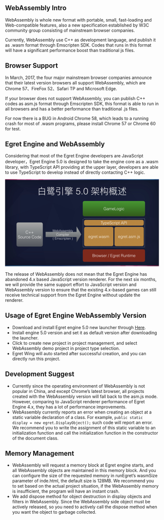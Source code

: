 ## WebAssembly Intro

WebAssembly is whole new format with portable, small, fast-loading and Web-compatible features, also a new specification established by W3C community group consisting of mainstream browser companies.

Currently, WebAssembly use C++ as development language, and publish it as .wasm format through Emscripten SDK. Codes that runs in this format will have a significant performance boost than traditional js files.

## Browser Support

In March, 2017, the four major mainstream browser companies announce that their latest version browsers all support WebAssembly, which are Chrome 57、FireFox 52、Safari TP and Microsoft Edge.

If your browser does not support WebAssembly, you can publish C++ codes as asm.js format through Emscripten SDK, this format is able to run in all browsers and has a better performance than traditional .js files.

For now there is a BUG in Android Chrome 58, which leads to a running crash for most of .wasm programs, please install Chrome 57 or Chrome 60 for test.

## Egret Engine and WebAssembly

Considering that most of the Egret Engine developers are JavaScript developer，Egret Engine 5.0 is designed to take the engine core as a .wasm library, with TypeScript API providing at the upper layer, developers are able to use TypeScript to develop instead of directly contacting C++ logic.

![xxx](./image1.jpeg)


The release of WebAssembly does not mean that the Egret Engine has abandoned 4.x based JavaScript version renderer. For the next six months, we will provide the same support effort to JavaScript version and WebAssembly version to ensure that the existing 4.x-based games can still receive technical support from the Egret Engine without update the renderer.


## Usage of Egret Engine WebAssembly Version

* Download and install Egret engine 5.0 new launcher through [Here](https://www.egret.com/products/engine.html).
* Install engine 5.0 version and set it as default version after downloading the launcher.
* Click to create new project in project management, and select WebAssembly demo project in project type selection.
* Egret Wing will auto started after successful creation, and you can directly run this project.


## Development Suggest

* Currently since the operating environment of WebAssembly is not popular in China, and except Chrome’s latest browser, all projects created with the WebAssembly version will fall back to the asm.js mode. However, comparing to JavaScript renderer performance of Egret Engine 4.x, they has a lot of performance improvements.
* WebAssembly currently reports an error when creating an object at a static variable declaration of a class. For example, `public static display = new egret.DisplayObject();` such code will report an error. We recommend you to write the assignment of this static variable to an initialization function and call the initialization function in the constructor of the document class.

## Memory Management
* WebAssembly will request a memory block at Egret engine starts, and all WebAssembly objects are maintained in this memory block. And you can configure the size of the requested memory in runEgret’s wasmSize parameter of inde.html, the default size is 128MB. We recommend you to set based on the actual project situation, if the WebAssembly memory is insufficient, the program will have an instant crash.
* We add dispose method for object destruction in display objects and filters in WebAssembly. Since the WebAssembly side object must be actively released, so you need to actively call the dispose method when you want the object to garbage collected.

